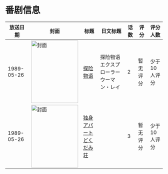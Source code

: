 # 番剧信息

|放送日期|封面|标题|日文标题|话数|评分|评分人数|
|---|---|---|---|---|---|---|
|1989-05-26|<img src="https://lain.bgm.tv/pic/cover/c/69/4b/214309_8M1fA.jpg" alt="封面" style="width:150px;height:200px;object-fit:cover;">|[探险物语](https://bangumi.tv/subject/214309)|探险物语 エクスプローラーウーマン・レイ|2|暂无评分|少于10人评分|
|1989-05-26|<img src="https://bangumi.tv/img/no_icon_subject.png" alt="封面" style="width:150px;height:200px;object-fit:cover;">|[独身アパートどくだみ荘](https://bangumi.tv/subject/259601)||3|暂无评分|少于10人评分|
